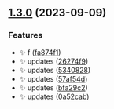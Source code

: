

## [1.3.0](https://github.com/PoulaHelmy/ng-picathu/compare/1.1.0...1.3.0) (2023-09-09)


### Features

* :sparkles: f ([fa874f1](https://github.com/PoulaHelmy/ng-picathu/commit/fa874f13163f75d7ecfeb9bd1d06b5d2ac062a12))
* :sparkles: updates ([26274f9](https://github.com/PoulaHelmy/ng-picathu/commit/26274f9f706d2da4c88855bc07f3bf3ceaa75016))
* :sparkles: updates ([5340828](https://github.com/PoulaHelmy/ng-picathu/commit/53408285db54883476254f748abc7286c002cb5a))
* :sparkles: updates ([57af54d](https://github.com/PoulaHelmy/ng-picathu/commit/57af54d7fdced1205813b3e866f9c8e0322aead7))
* :sparkles: updates ([bfa29c2](https://github.com/PoulaHelmy/ng-picathu/commit/bfa29c2cfc5aade51a7ddfd02ee57aacaf9cf173))
* :sparkles: updates ([0a52cab](https://github.com/PoulaHelmy/ng-picathu/commit/0a52cabaa7223335c0bce47001b4dfbc2c1baab3))